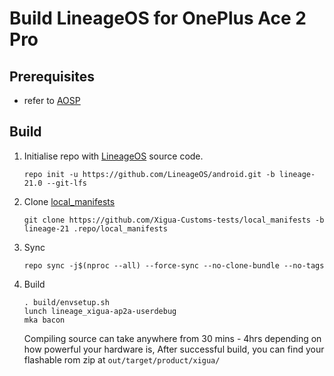 # Build LineageOS for OnePlus Ace 2 Pro

## Prerequisites
- refer to [AOSP](https://source.android.com/docs/setup/start/requirements)

## Build
1. Initialise repo with [LineageOS](https://github.com/LineageOS/android) source code.
    ```
    repo init -u https://github.com/LineageOS/android.git -b lineage-21.0 --git-lfs
    ```

2. Clone [local_manifests](https://github.com/Xigua-Customs-tests/local_manifests)
    ```
    git clone https://github.com/Xigua-Customs-tests/local_manifests -b lineage-21 .repo/local_manifests
    ```

3. Sync
    ```
    repo sync -j$(nproc --all) --force-sync --no-clone-bundle --no-tags
    ```

4. Build
    ```
    . build/envsetup.sh
    lunch lineage_xigua-ap2a-userdebug
    mka bacon
    ```
    Compiling source can take anywhere from 30 mins - 4hrs depending on how powerful your hardware is,
    After successful build, you can find your flashable rom zip at ```out/target/product/xigua/```
